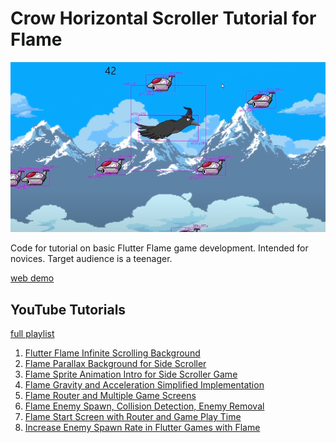 # Crow Horizontal Scroller Tutorial for Flame

![screenshot](readme_assets/screenshot.png)

Code for tutorial on basic Flutter Flame game development.
Intended for novices.  Target audience is a teenager.

[web demo](https://codetricity.github.io/crow_tutorial/)

## YouTube Tutorials

[full playlist](https://youtube.com/playlist?list=PLxvyAnoL-vu4qgIk4tit5xOt2j7SWD5ni&si=EnSIkaIECMiOmarE)

1. [Flutter Flame Infinite Scrolling Background](https://www.youtube.com/watch?v=I8OJQQ0X2p0&list=PLxvyAnoL-vu4qgIk4tit5xOt2j7SWD5ni&index=1)
2. [Flame Parallax Background for Side Scroller](https://www.youtube.com/watch?v=0YiTJs4WQKM&list=PLxvyAnoL-vu4qgIk4tit5xOt2j7SWD5ni&index=2)
3. [Flame Sprite Animation Intro for Side Scroller Game](https://www.youtube.com/watch?v=mMQfjt0kGKY&list=PLxvyAnoL-vu4qgIk4tit5xOt2j7SWD5ni&index=3)
4. [Flame Gravity and Acceleration Simplified Implementation](https://www.youtube.com/watch?v=kMEOlJhSslU&list=PLxvyAnoL-vu4qgIk4tit5xOt2j7SWD5ni&index=4)
5. [Flame Router and Multiple Game Screens](https://www.youtube.com/watch?v=A37hQOR-Few&list=PLxvyAnoL-vu4qgIk4tit5xOt2j7SWD5ni&index=5)
6. [Flame Enemy Spawn, Collision Detection, Enemy Removal](https://www.youtube.com/watch?v=zrTHXf2PUlU&list=PLxvyAnoL-vu4qgIk4tit5xOt2j7SWD5ni&index=6)
7. [Flame Start Screen with Router and Game Play Time](https://www.youtube.com/watch?v=zrTHXf2PUlU&list=PLxvyAnoL-vu4qgIk4tit5xOt2j7SWD5ni&index=7)
8. [Increase Enemy Spawn Rate in Flutter Games with Flame](https://www.youtube.com/watch?v=zrTHXf2PUlU&list=PLxvyAnoL-vu4qgIk4tit5xOt2j7SWD5ni&index=8)
